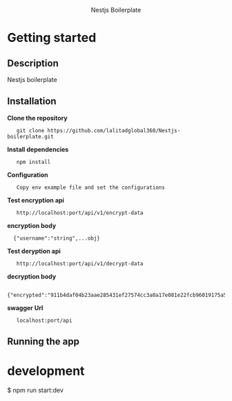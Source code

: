 <p align="center">Nestjs Boilerplate</p>
    
# Getting started

## Description

Nestjs boilerplate

## Installation
   <b align="center">Clone the repository</b>
       
       git clone https://github.com/lalitadglobal360/Nestjs-boilerplate.git


   <b align="center">Install dependencies</b>
  
       npm install
   <b align="center">Configuration</b>
  
       Copy env example file and set the configurations

  <b align="center">Test encryption api</b>
  
       http://localhost:port/api/v1/encrypt-data 
  <b align="center">encryption body</b>
      
      {"username":"string",...obj}  

  <b align="center">Test deryption api</b>
  
       http://localhost:port/api/v1/decrypt-data 
  <b align="center">decryption body</b>
      
      {"encrypted":"911b4daf04b23aae285431ef27574cc3a0a17e081e22fcb96019175a5ecd61c594e4b95a0d89ac"}

  <b align="center">swagger Url</b>
  
       localhost:port/api       
 

## Running the app

# development
$ npm run start:dev
